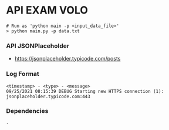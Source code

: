 # API EXAM VOLO
    # Run as 'python main -p <input_data_file>'
    > python main.py -p data.txt
### API JSONPlaceholder
* https://jsonplaceholder.typicode.com/posts

### Log Format
    <timestamp> - <type> - <message>
    09/25/2021 08:15:39 DEBUG Starting new HTTPS connection (1): jsonplaceholder.typicode.com:443
    
### Dependencies
    -
